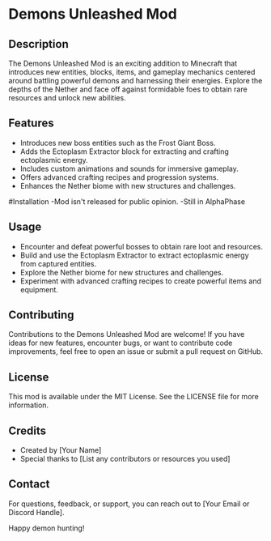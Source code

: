 # Demons Unleashed Mod

## Description
The Demons Unleashed Mod is an exciting addition to Minecraft that introduces new entities, blocks, items, and gameplay mechanics centered around battling powerful demons and harnessing their energies. Explore the depths of the Nether and face off against formidable foes to obtain rare resources and unlock new abilities.

## Features
- Introduces new boss entities such as the Frost Giant Boss.
- Adds the Ectoplasm Extractor block for extracting and crafting ectoplasmic energy.
- Includes custom animations and sounds for immersive gameplay.
- Offers advanced crafting recipes and progression systems.
- Enhances the Nether biome with new structures and challenges.

#Installation
-Mod isn't released for public opinion.
-Still in AlphaPhase

## Usage
- Encounter and defeat powerful bosses to obtain rare loot and resources.
- Build and use the Ectoplasm Extractor to extract ectoplasmic energy from captured entities.
- Explore the Nether biome for new structures and challenges.
- Experiment with advanced crafting recipes to create powerful items and equipment.

## Contributing
Contributions to the Demons Unleashed Mod are welcome! If you have ideas for new features, encounter bugs, or want to contribute code improvements, feel free to open an issue or submit a pull request on GitHub.

## License
This mod is available under the MIT License. See the LICENSE file for more information.

## Credits
- Created by [Your Name]
- Special thanks to [List any contributors or resources you used]

## Contact
For questions, feedback, or support, you can reach out to [Your Email or Discord Handle].

Happy demon hunting!
